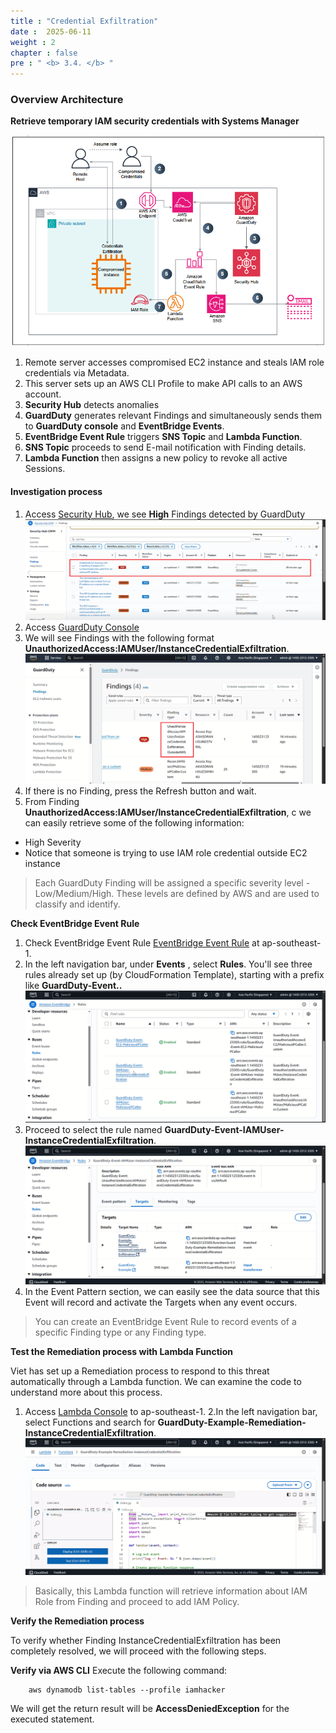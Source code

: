 ```yaml
---
title : "Credential Exfiltration"
date :  2025-06-11
weight : 2 
chapter : false
pre : " <b> 3.4. </b> "
---
```

### Overview Architecture

**Retrieve temporary IAM security credentials with Systems Manager**

![CredentialExfiltration](/images/3.attack/3.4/CredentialExfiltration-1.png)

1. Remote server accesses compromised EC2 instance and steals IAM role credentials via Metadata.
2. This server sets up an AWS CLI Profile to make API calls to an AWS account.
3. **Security Hub** detects anomalies
4. **GuardDuty** generates relevant Findings and simultaneously sends them to **GuardDuty console** and **EventBridge Events**.
5. **EventBridge Event Rule** triggers **SNS Topic** and **Lambda Function**.
6. **SNS Topic** proceeds to send E-mail notification with Finding details.
7. **Lambda Function** then assigns a new policy to revoke all active Sessions.

#### Investigation process
1. Access [Security Hub](https://ap-southeast-1.console.aws.amazon.com/securityhub/home?region=ap-southeast-1#/), we see **High** Findings detected by GuardDuty
![CredentialExfiltration](/images/3.attack/3.4/hub.png)
2. Access [GuardDuty Console](https://ap-southeast-1.console.aws.amazon.com/guardduty/home?region=ap-southeast-1#/)
3. We will see Findings with the following format **UnauthorizedAccess:IAMUser/InstanceCredentialExfiltration**.
![CredentialExfiltration](/images/3.attack/3.4/8.png)
4. If there is no Finding, press the Refresh button and wait.
5. From Finding **UnauthorizedAccess:IAMUser/InstanceCredentialExfiltration**, c we can easily retrieve some of the following information:
- High Severity
- Notice that someone is trying to use IAM role credential outside EC2 instance
> Each GuardDuty Finding will be assigned a specific severity level - Low/Medium/High. These levels are defined by AWS and are used to classify and identify.

**Check EventBridge Event Rule**

1. Check EventBridge Event Rule [EventBridge Event Rule](https://ap-southeast-1.console.aws.amazon.com/events/home?region=ap-southeast-1#/) at ap-southeast-1.
2. In the left navigation bar, under **Events** , select **Rules**. You'll see three rules already set up (by CloudFormation Template), starting with a prefix like **GuardDuty-Event..**
![CredentialExfiltration](/images/3.attack/3.4/10.png)
3. Proceed to select the rule named **GuardDuty-Event-IAMUser-InstanceCredentialExfiltration**.
![CredentialExfiltration](/images/3.attack/3.4/11.png)
4. In the Event Pattern section, we can easily see the data source that this Event will record and activate the Targets when any event occurs.

> You can create an EventBridge Event Rule to record events of a specific Finding type or any Finding type.

**Test the Remediation process with Lambda Function**

Viet has set up a Remediation process to respond to this threat automatically through a Lambda function. We can examine the code to understand more about this process.

1. Access [Lambda Console](https://ap-southeast-1.console.aws.amazon.com/lambda/home?region=ap-southeast-1#/begin) to ap-southeast-1.
2.In the left navigation bar, select Functions and search for **GuardDuty-Example-Remediation-InstanceCredentialExfiltration**.
![CredentialExfiltration](/images/3.attack/3.4/9.png)
> Basically, this Lambda function will retrieve information about IAM Role from Finding and proceed to add IAM Policy.

**Verify the Remediation process**

To verify whether Finding InstanceCredentialExfiltration has been completely resolved, we will proceed with the following steps.

**Verify via AWS CLI**
Execute the following command:

        aws dynamodb list-tables --profile iamhacker

We will get the return result will be **AccessDeniedException** for the executed statement.

